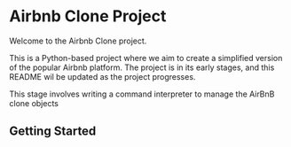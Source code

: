 # Airbnb Clone Project

Welcome to the Airbnb Clone project.

This is a Python-based project where we aim to create a simplified version of the popular Airbnb platform. The project is in its early stages, and this README wil be updated as the project progresses.

This stage involves writing a command interpreter to manage the AirBnB clone objects

## Getting Started
